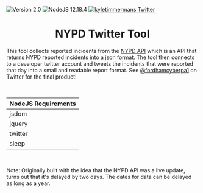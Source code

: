 ![Version 2.0](https://img.shields.io/badge/version-v2.0-orange.svg)
![NodeJS 12.18.4](https://img.shields.io/badge/nodejs-12.18.4-green.svg)
[![kyletimmermans Twitter](http://img.shields.io/twitter/url/http/shields.io.svg?style=social&label=Follow)](https://twitter.com/kyletimmermans)

# <div align="center">NYPD Twitter Tool</div>

This tool collects reported incidents from the [NYPD API](https://data.cityofnewyork.us/resource/fjn5-bxwg.json) which is an API that returns NYPD reported incidents into a json format.
The tool then connects to a developer twitter account and tweets the incidents that were reported that day into a small and readable report format. See [@fordhamcyberpa1](https://twitter.com/fordhamcyberpa1)
on Twitter for the final product!

</br>

|NodeJS Requirements|
|-------------------|
|jsdom|
|jquery|
|twitter|
|sleep|

</br>

Note: Originally built with the idea that the NYPD API was a live update, turns out that it's delayed by two days. The dates for data can be delayed as long as a year.
